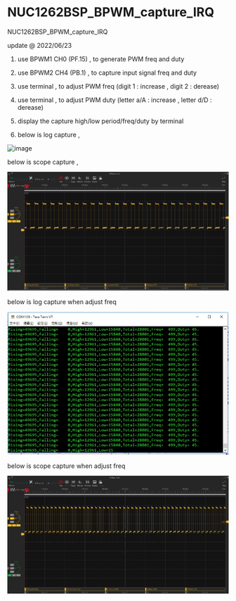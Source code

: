 # NUC1262BSP_BPWM_capture_IRQ
 NUC1262BSP_BPWM_capture_IRQ

update @ 2022/06/23

1. use BPWM1 CH0 (PF.15) , to generate PWM freq and duty

2. use BPWM2 CH4 (PB.1) , to capture input signal freq and duty

3. use terminal , to adjust PWM freq (digit 1 : increase , digit 2 : derease)

4. use terminal , to adjust PWM duty (letter a/A : increase , letter d/D : derease)

5. display the capture high/low period/freq/duty by terminal

6. below is log capture , 

![image](https://github.com/released/NUC1262BSP_BPWM_capture_IRQ/blob/main/LA.jpg)

below is scope capture , 

![image](https://github.com/released/NUC1262BSP_BPWM_capture_IRQ/blob/main/scope.jpg)

below is log capture when adjust freq

![image](https://github.com/released/NUC1262BSP_BPWM_capture_IRQ/blob/main/log_adjust_freq.jpg)

below is scope capture when adjust freq

![image](https://github.com/released/NUC1262BSP_BPWM_capture_IRQ/blob/main/scope_adjust_freq.jpg)

